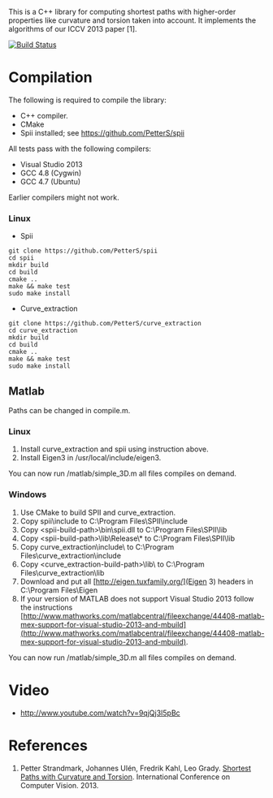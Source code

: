 This is a C++ library for computing shortest paths with higher-order properties like curvature and torsion taken into account. It implements the algorithms of our ICCV 2013 paper [1].

[![Build Status](https://travis-ci.org/PetterS/curve_extraction.png)](https://travis-ci.org/PetterS/curve_extraction)

Compilation
====
The following is required to compile the library:
* C++ compiler.
* CMake
* Spii installed; see https://github.com/PetterS/spii 

All tests pass with the following compilers:
* Visual Studio 2013
* GCC 4.8 (Cygwin)
* GCC 4.7 (Ubuntu)

Earlier compilers might not work.

### Linux ###


* Spii
```
git clone https://github.com/PetterS/spii
cd spii
mkdir build
cd build
cmake ..
make && make test
sudo make install
```

* Curve_extraction
```
git clone https://github.com/PetterS/curve_extraction
cd curve_extraction
mkdir build
cd build
cmake ..
make && make test
sudo make install
```

Matlab
------

Paths can be changed in compile.m.

### Linux ###
1. Install curve_extraction and spii using instruction above.
2. Install Eigen3 in /usr/local/include/eigen3.

You can now run /matlab/simple_3D.m all files compiles on demand.

### Windows ###
1. Use CMake to build SPII and curve_extraction.
2. Copy spii\include to C:\Program Files\SPII\include
3. Copy \<spii-build-path\>\bin\spii.dll to C:\Program Files\SPII\lib
4. Copy \<spii-build-path\>\lib\Release\\* to C:\Program Files\SPII\lib
5. Copy curve_extraction\include\ to  C:\Program Files\curve_extraction\include
6. Copy \<curve_extraction-build-path\>\lib\ to C:\Program Files\curve_extraction\lib
7. Download and put all [http://eigen.tuxfamily.org/](Eigen 3) headers in C:\Program Files\Eigen
8. If your version of MATLAB does not support Visual Studio 2013 follow the instructions [http://www.mathworks.com/matlabcentral/fileexchange/44408-matlab-mex-support-for-visual-studio-2013-and-mbuild](http://www.mathworks.com/matlabcentral/fileexchange/44408-matlab-mex-support-for-visual-studio-2013-and-mbuild).

You can now run /matlab/simple_3D.m all files compiles on demand.

Video
====
 * http://www.youtube.com/watch?v=9qjQj3I5pBc

References
====
1. Petter Strandmark, Johannes Ulén, Fredrik Kahl, Leo Grady. [Shortest Paths with Curvature and Torsion](http://www2.maths.lth.se/vision/publications/publications/view_paper.php?paper_id=582). International Conference on Computer Vision. 2013.
